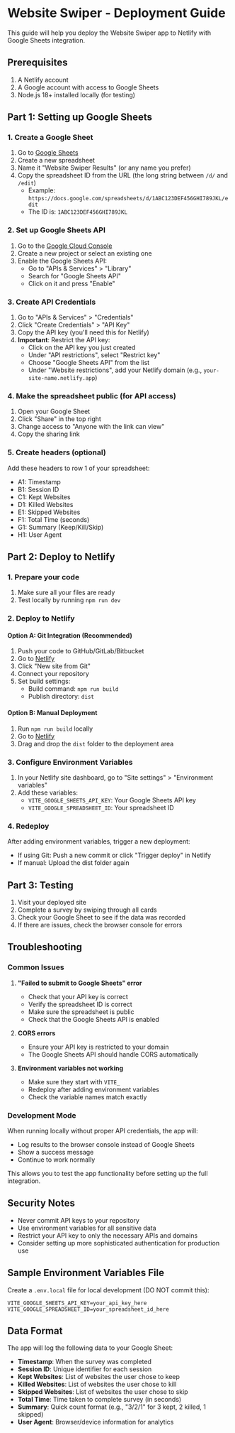 # Website Swiper - Deployment Guide

This guide will help you deploy the Website Swiper app to Netlify with Google Sheets integration.

## Prerequisites

1. A Netlify account
2. A Google account with access to Google Sheets
3. Node.js 18+ installed locally (for testing)

## Part 1: Setting up Google Sheets

### 1. Create a Google Sheet

1. Go to [Google Sheets](https://sheets.google.com)
2. Create a new spreadsheet
3. Name it "Website Swiper Results" (or any name you prefer)
4. Copy the spreadsheet ID from the URL (the long string between `/d/` and `/edit`)
   - Example: `https://docs.google.com/spreadsheets/d/1ABC123DEF456GHI789JKL/edit`
   - The ID is: `1ABC123DEF456GHI789JKL`

### 2. Set up Google Sheets API

1. Go to the [Google Cloud Console](https://console.cloud.google.com/)
2. Create a new project or select an existing one
3. Enable the Google Sheets API:
   - Go to "APIs & Services" > "Library"
   - Search for "Google Sheets API"
   - Click on it and press "Enable"

### 3. Create API Credentials

1. Go to "APIs & Services" > "Credentials"
2. Click "Create Credentials" > "API Key"
3. Copy the API key (you'll need this for Netlify)
4. **Important**: Restrict the API key:
   - Click on the API key you just created
   - Under "API restrictions", select "Restrict key"
   - Choose "Google Sheets API" from the list
   - Under "Website restrictions", add your Netlify domain (e.g., `your-site-name.netlify.app`)

### 4. Make the spreadsheet public (for API access)

1. Open your Google Sheet
2. Click "Share" in the top right
3. Change access to "Anyone with the link can view"
4. Copy the sharing link

### 5. Create headers (optional)

Add these headers to row 1 of your spreadsheet:
- A1: Timestamp
- B1: Session ID  
- C1: Kept Websites
- D1: Killed Websites
- E1: Skipped Websites
- F1: Total Time (seconds)
- G1: Summary (Keep/Kill/Skip)
- H1: User Agent

## Part 2: Deploy to Netlify

### 1. Prepare your code

1. Make sure all your files are ready
2. Test locally by running `npm run dev`

### 2. Deploy to Netlify

#### Option A: Git Integration (Recommended)
1. Push your code to GitHub/GitLab/Bitbucket
2. Go to [Netlify](https://netlify.com)
3. Click "New site from Git"
4. Connect your repository
5. Set build settings:
   - Build command: `npm run build`
   - Publish directory: `dist`

#### Option B: Manual Deployment
1. Run `npm run build` locally
2. Go to [Netlify](https://netlify.com)
3. Drag and drop the `dist` folder to the deployment area

### 3. Configure Environment Variables

1. In your Netlify site dashboard, go to "Site settings" > "Environment variables"
2. Add these variables:
   - `VITE_GOOGLE_SHEETS_API_KEY`: Your Google Sheets API key
   - `VITE_GOOGLE_SPREADSHEET_ID`: Your spreadsheet ID

### 4. Redeploy

After adding environment variables, trigger a new deployment:
- If using Git: Push a new commit or click "Trigger deploy" in Netlify
- If manual: Upload the dist folder again

## Part 3: Testing

1. Visit your deployed site
2. Complete a survey by swiping through all cards
3. Check your Google Sheet to see if the data was recorded
4. If there are issues, check the browser console for errors

## Troubleshooting

### Common Issues

1. **"Failed to submit to Google Sheets" error**
   - Check that your API key is correct
   - Verify the spreadsheet ID is correct
   - Make sure the spreadsheet is public
   - Check that the Google Sheets API is enabled

2. **CORS errors**
   - Ensure your API key is restricted to your domain
   - The Google Sheets API should handle CORS automatically

3. **Environment variables not working**
   - Make sure they start with `VITE_`
   - Redeploy after adding environment variables
   - Check the variable names match exactly

### Development Mode

When running locally without proper API credentials, the app will:
- Log results to the browser console instead of Google Sheets
- Show a success message
- Continue to work normally

This allows you to test the app functionality before setting up the full integration.

## Security Notes

- Never commit API keys to your repository
- Use environment variables for all sensitive data
- Restrict your API key to only the necessary APIs and domains
- Consider setting up more sophisticated authentication for production use

## Sample Environment Variables File

Create a `.env.local` file for local development (DO NOT commit this):

```env
VITE_GOOGLE_SHEETS_API_KEY=your_api_key_here
VITE_GOOGLE_SPREADSHEET_ID=your_spreadsheet_id_here
```

## Data Format

The app will log the following data to your Google Sheet:
- **Timestamp**: When the survey was completed
- **Session ID**: Unique identifier for each session
- **Kept Websites**: List of websites the user chose to keep
- **Killed Websites**: List of websites the user chose to kill
- **Skipped Websites**: List of websites the user chose to skip
- **Total Time**: Time taken to complete survey (in seconds)
- **Summary**: Quick count format (e.g., "3/2/1" for 3 kept, 2 killed, 1 skipped)
- **User Agent**: Browser/device information for analytics